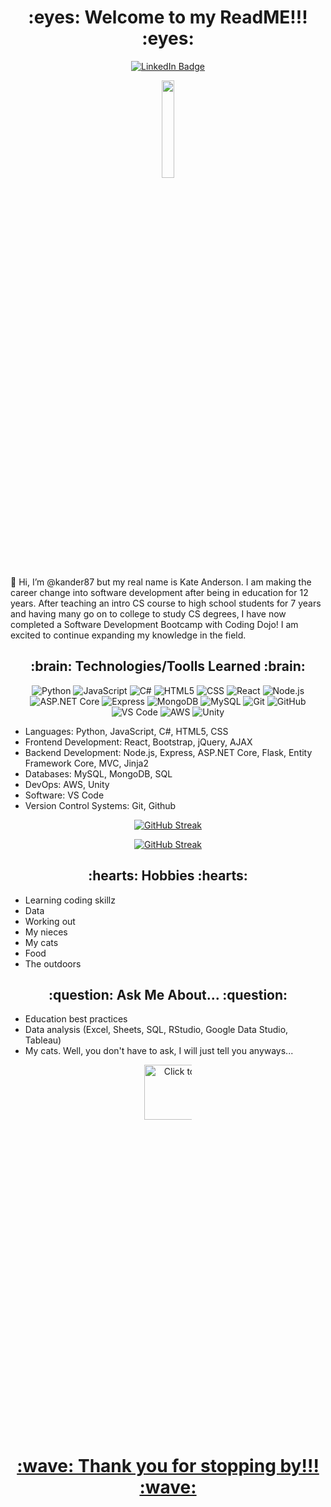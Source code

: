  <h1 align="center"> :eyes: Welcome to my ReadME!!! :eyes: </h1>
 <div align="center">
   <a href="https://www.linkedin.com/in/kander/">
    <img src="https://img.shields.io/badge/LinkedIn-blue?style=for-the-badge&logo=linkedin&logoColor=white" alt="LinkedIn Badge"/>
  </a>
 </div>

<p align="center"> 
  <img max width= 20% src="https://media.giphy.com/media/l0FF56cexcW2JAXCJj/giphy.gif" />

  👋 Hi, I’m @kander87 but my real name is Kate Anderson. I am making the career change into software development after being in education for 12 years. After teaching an intro CS course to high school students for 7 years and having many go on to college to study CS degrees, I have now completed a Software Development Bootcamp with Coding Dojo! I am excited to continue expanding my knowledge in the field.

<h2 align ="center" > :brain:	 Technologies/Toolls Learned  :brain:	</h2>
<div align="center">
 
![Python](https://img.shields.io/badge/-Python-3776AB?style=flat-square&logo=python&logoColor=white)
![JavaScript](https://img.shields.io/badge/-JavaScript-F7DF1E?style=flat-square&logo=javascript&logoColor=black)
![C#](https://img.shields.io/badge/-C%23-239120?style=flat-square&logo=c-sharp&logoColor=white)
![HTML5](https://img.shields.io/badge/-HTML5-E34F26?style=flat-square&logo=html5&logoColor=white)
![CSS](https://img.shields.io/badge/-CSS-1572B6?style=flat-square&logo=css3&logoColor=white)
![React](https://img.shields.io/badge/-React-61DAFB?style=flat-square&logo=react&logoColor=black)
![Node.js](https://img.shields.io/badge/-Node.js-339933?style=flat-square&logo=node.js&logoColor=white)
![ASP.NET Core](https://img.shields.io/badge/-ASP.NET_Core-512BD4?style=flat-square&logo=.net&logoColor=white)
![Express](https://img.shields.io/badge/-Express-000000?style=flat-square&logo=express&logoColor=white)
![MongoDB](https://img.shields.io/badge/-MongoDB-47A248?style=flat-square&logo=mongodb&logoColor=white)
![MySQL](https://img.shields.io/badge/-MySQL-4479A1?style=flat-square&logo=mysql&logoColor=white)
![Git](https://img.shields.io/badge/-Git-F05032?style=flat-square&logo=git&logoColor=white)
![GitHub](https://img.shields.io/badge/-GitHub-181717?style=flat-square&logo=github&logoColor=white)
![VS Code](https://img.shields.io/badge/-VS_Code-007ACC?style=flat-square&logo=visual-studio-code&logoColor=white)
![AWS](https://img.shields.io/badge/-AWS-232F3E?style=flat-square&logo=amazon-aws&logoColor=white)
![Unity](https://img.shields.io/badge/-Unity-000000?style=flat-square&logo=unity&logoColor=white)
 
</div>

- Languages: Python, JavaScript, C#, HTML5, CSS
- Frontend Development: React, Bootstrap, jQuery, AJAX
- Backend Development: Node.js, Express, ASP.NET Core, Flask, Entity Framework Core, MVC, Jinja2
- Databases: MySQL, MongoDB, SQL
- DevOps: AWS, Unity
- Software: VS Code
- Version Control Systems: Git, Github


 <div align="center">
  
  [![GitHub Streak](https://streak-stats.demolab.com?user=kander87&theme=monokai-metallian)](https://git.io/streak-stats)
  
 </div>
 
 
 <div align="center">
  
  [![GitHub Streak](https://streak-stats.demolab.com?user=kander87&theme=monokai-metallian)](https://git.io/streak-stats)
  
 </div>
 

<h2 align="center" > :hearts:	 Hobbies :hearts:	 </h2>
<ul>
  <li> Learning coding skillz </li>
  <li> Data </li>
   <li>  Working out </li>
   <li>  My nieces </li>
   <li>  My cats </li>
   <li>  Food </li>
   <li>  The outdoors </li>
  </ul>
 
 
<h2 align="center" > :question:		Ask Me About... :question:			 </h2>
<ul>
  <li> Education best practices </li>
  <li> Data analysis (Excel, Sheets, SQL, RStudio, Google Data Studio, Tableau) </li>
  <li> My cats. Well, you don't have to ask, I will just tell you anyways... </li>
</ul>
 
 <div align="center">
 
<a href="https://drive.google.com/uc?export=view&id=137MGfEcZQNriKaCqc-G5RHhsEu48DoC6"><img src="https://drive.google.com/uc?export=view&id=137MGfEcZQNriKaCqc-G5RHhsEu48DoC6" style="width: 200px; max-width: 15%; height: 15%" title="Click to enlarge picture" />

 </div>
 
 
  <h1 align="center"> :wave:	 Thank you for stopping by!!! :wave:	 </h1>
